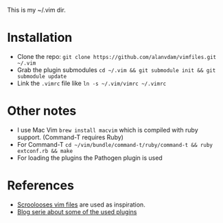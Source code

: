 This is my ~/.vim dir.

# Installation

* Clone the repo: `git clone https://github.com/alanvdam/vimfiles.git ~/.vim`
* Grab the plugin submodules `cd ~/.vim && git submodule init && git submodule update`
* Link the `.vimrc` file like `ln -s ~/.vim/vimrc ~/.vimrc`

# Other notes

* I use Mac Vim `brew install macvim` which is compiled with ruby support. (Command-T requires Ruby)
* For Command-T `cd ~/vim/bundle/command-t/ruby/command-t && ruby extconf.rb && make`
* For loading the plugins the Pathogen plugin is used

# References
 * [Scroolooses vim files](https://github.com/scrooloose/vimfiles) are used as inspiration.
 * [Blog serie about some of the used plugins](http://www.catonmat.net/blog/vim-plugins-surround-vim/)
